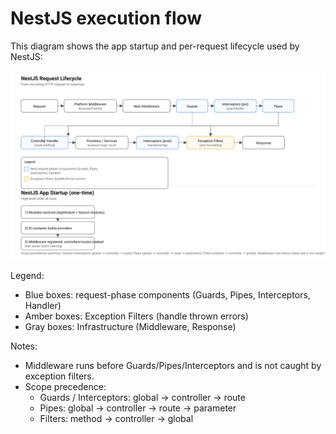 # NestJS execution flow

This diagram shows the app startup and per-request lifecycle used by NestJS:

<img src="./nest-execution-flow.svg" alt="NestJS execution flow" width="900" />

Legend:
- Blue boxes: request-phase components (Guards, Pipes, Interceptors, Handler)
- Amber boxes: Exception Filters (handle thrown errors)
- Gray boxes: Infrastructure (Middleware, Response)

Notes:
- Middleware runs before Guards/Pipes/Interceptors and is not caught by exception filters.
- Scope precedence:
  - Guards / Interceptors: global → controller → route
  - Pipes: global → controller → route → parameter
  - Filters: method → controller → global
